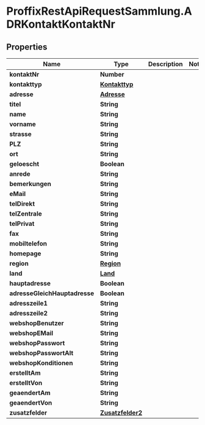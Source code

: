 # ProffixRestApiRequestSammlung.ADRKontaktKontaktNr

## Properties
Name | Type | Description | Notes
------------ | ------------- | ------------- | -------------
**kontaktNr** | **Number** |  | 
**kontakttyp** | [**Kontakttyp**](Kontakttyp.md) |  | 
**adresse** | [**Adresse**](Adresse.md) |  | 
**titel** | **String** |  | 
**name** | **String** |  | 
**vorname** | **String** |  | 
**strasse** | **String** |  | 
**PLZ** | **String** |  | 
**ort** | **String** |  | 
**geloescht** | **Boolean** |  | 
**anrede** | **String** |  | 
**bemerkungen** | **String** |  | 
**eMail** | **String** |  | 
**telDirekt** | **String** |  | 
**telZentrale** | **String** |  | 
**telPrivat** | **String** |  | 
**fax** | **String** |  | 
**mobiltelefon** | **String** |  | 
**homepage** | **String** |  | 
**region** | [**Region**](Region.md) |  | 
**land** | [**Land**](Land.md) |  | 
**hauptadresse** | **Boolean** |  | 
**adresseGleichHauptadresse** | **Boolean** |  | 
**adresszeile1** | **String** |  | 
**adresszeile2** | **String** |  | 
**webshopBenutzer** | **String** |  | 
**webshopEMail** | **String** |  | 
**webshopPasswort** | **String** |  | 
**webshopPasswortAlt** | **String** |  | 
**webshopKonditionen** | **String** |  | 
**erstelltAm** | **String** |  | 
**erstelltVon** | **String** |  | 
**geaendertAm** | **String** |  | 
**geaendertVon** | **String** |  | 
**zusatzfelder** | [**Zusatzfelder2**](Zusatzfelder2.md) |  | 


